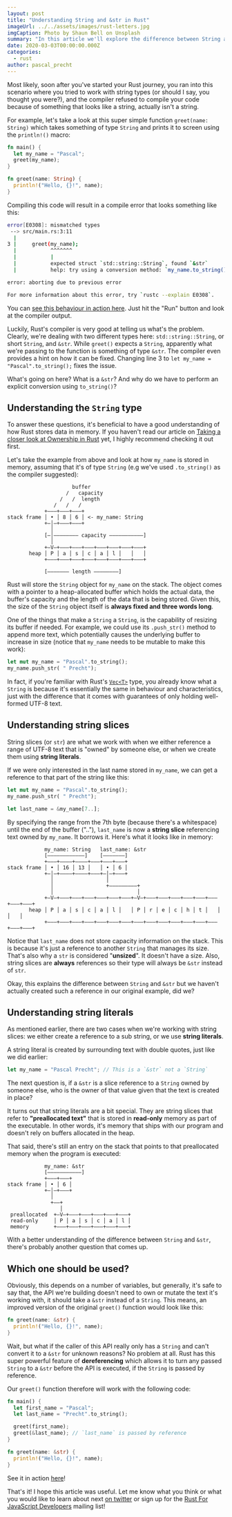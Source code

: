 ```yaml
---
layout: post
title: "Understanding String and &str in Rust"
imageUrl: ../../assets/images/rust-letters.jpg
imgCaption: Photo by Shaun Bell on Unsplash
summary: "In this article we'll explore the difference between String and str in Rust and when to use which."
date: 2020-03-03T00:00:00.000Z
categories:
  - rust
author: pascal_precht
---
```


Most likely, soon after you've started your Rust journey, you ran into this scenario where you tried to work with string types (or should I say, you thought you were?), and the compiler refused to compile your code because of something that looks like a string, actually isn't a string.

For example, let's take a look at this super simple function `greet(name: String)` which takes something of type `String` and prints it to screen using the `println!()` macro:

```rust
fn main() {
  let my_name = "Pascal";
  greet(my_name);
}

fn greet(name: String) {
  println!("Hello, {}!", name);
}
```

Compiling this code will result in a compile error that looks something like this:

```sh
error[E0308]: mismatched types
 --> src/main.rs:3:11
  |
3 |     greet(my_name);
  |           ^^^^^^^
  |           |
  |           expected struct `std::string::String`, found `&str`
  |           help: try using a conversion method: `my_name.to_string()`

error: aborting due to previous error

For more information about this error, try `rustc --explain E0308`.
```

You can [see this behaviour in action here](https://play.rust-lang.org/?version=stable&mode=debug&edition=2018&gist=c7a2f191abc0eae9a201f1f65c6a4f12). Just hit the "Run" button and look at the compiler output.

Luckily, Rust's compiler is very good at telling us what's the problem. Clearly, we're dealing with two different types here: `std::string::String`, or short `String`, and `&str`. While `greet()` expects a `String`, apparently what we're passing to the function is something of type `&str`. The compiler even provides a hint on how it can be fixed. Changing line 3 to `let my_name = "Pascal".to_string();` fixes the issue.

What's going on here? What is a `&str`? And why do we have to perform an explicit conversion using `to_string()`?

## Understanding the `String` type

To answer these questions, it's beneficial to have a good understanding of how Rust stores data in memory. If you haven't read our article on [Taking a closer look at Ownership in Rust](/ownership-in-rust/) yet, I highly recommend checking it out first.

Let's take the example from above and look at how `my_name` is stored in memory, assuming that it's of type `String` (e.g we've used `.to_string()` as the compiler suggested):

```
                     buffer
                   /   capacity
                 /   /  length
               /   /   /
            +–––+–––+–––+
stack frame │ • │ 8 │ 6 │ <- my_name: String
            +–│–+–––+–––+
              │
            [–│–––––––– capacity –––––––––––]
              │
            +–V–+–––+–––+–––+–––+–––+–––+–––+
       heap │ P │ a │ s │ c │ a │ l │   │   │
            +–––+–––+–––+–––+–––+–––+–––+–––+

            [––––––– length ––––––––]
```

Rust will store the `String` object for `my_name` on the stack. The object comes with a pointer to a heap-allocated buffer which holds the actual data, the buffer's capacity and the length of the data that is being stored. Given this, the size of the `String` object itself is **always fixed and three words long**.

One of the things that make a `String` a `String`, is the capability of resizing its buffer if needed. For example, we could use its `.push_str()` method to append more text, which potentially causes the underlying buffer to increase in size (notice that `my_name` needs to be mutable to make this work):

```rust
let mut my_name = "Pascal".to_string();
my_name.push_str( " Precht");
```

In fact, if you're familiar with Rust's [`Vec<T>`](https://doc.rust-lang.org/std/vec/index.html) type, you already know what a `String` is because it's essentially the same in behaviour and characteristics, just with the difference that it comes with guarantees of only holding well-formed UTF-8 text.

## Understanding string slices

String slices (or `str`) are what we work with when we either reference a range of UTF-8 text that is "owned" by someone else, or when we create them using **string literals**.

If we were only interested in the last name stored in `my_name`, we can get a reference to that part of the string like this:

```rust
let mut my_name = "Pascal".to_string();
my_name.push_str( " Precht");

let last_name = &my_name[7..];
```

By specifying the range from the 7th byte (because there's a whitespace) until the end of the buffer (".."), `last_name` is now a **string slice** referencing text owned by `my_name`. It borrows it. Here's what it looks like in memory:

```
            my_name: String   last_name: &str
            [––––––––––––]    [–––––––]
            +–––+––––+––––+–––+–––+–––+
stack frame │ • │ 16 │ 13 │   │ • │ 6 │ 
            +–│–+––––+––––+–––+–│–+–––+
              │                 │
              │                 +–––––––––+
              │                           │
            +–V–+–––+–––+–––+–––+–––+–––+–V–+–––+–––+–––+–––+–––+–––+–––+–––+
       heap │ P │ a │ s │ c │ a │ l │   │ P │ r │ e │ c │ h │ t │   │   │   │
            +–––+–––+–––+–––+–––+–––+–––+–––+–––+–––+–––+–––+–––+–––+–––+–––+
```

Notice that `last_name` does not store capacity information on the stack. This is because it's just a reference to another `String` that manages its size. That's also why a `str` is considered "**unsized**". It doesn't have a size. Also, string slices are **always** references so their type will always be `&str` instead of `str`.

Okay, this explains the difference between `String` and `&str` but we haven't actually created such a reference in our original example, did we?

## Understanding string literals

As mentioned earlier, there are two cases when we're working with string slices: we either create a reference to a sub string, or we use **string literals**.

A string literal is created by surrounding text with double quotes, just like we did earlier:

```rust
let my_name = "Pascal Precht"; // This is a `&str` not a `String`
```

The next question is, if a `&str` is a slice reference to a `String` owned by someone else, who is the owner of that value given that the text is created in place?

It turns out that string literals are a bit special. They are string slices that refer to **"preallocated text"** that is stored in **read-only** memory as part of the executable. In other words, it's memory that ships with our program and doesn't rely on buffers allocated in the heap.

That said, there's still an entry on the stack that points to that preallocated memory when the program is executed:

```
            my_name: &str
            [–––––––––––]
            +–––+–––+
stack frame │ • │ 6 │ 
            +–│–+–––+
              │                 
              +––+                
                 │
 preallocated  +–V–+–––+–––+–––+–––+–––+
 read-only     │ P │ a │ s │ c │ a │ l │
 memory        +–––+–––+–––+–––+–––+–––+

```

With a better understanding of the difference between `String` and `&str`, there's probably another question that comes up.

## Which one should be used?

Obviously, this depends on a number of variables, but generally, it's safe to say that, the API we're building doesn't need to own or mutate the text it's working with, it should take a `&str` instead of a `String`. This means, an improved version of the original `greet()` function would look like this:

```rust
fn greet(name: &str) {
  println!("Hello, {}!", name);
}
```

Wait, but what if the caller of this API really only has a `String` and can't convert it to a `&str` for unknown reasons? No problem at all. Rust has this super powerful feature of **dereferencing** which allows it to turn any passed `String` to a `&str` before the API is executed, if the `String` is passed by reference. 

Our `greet()` function therefore will work with the following code:

```rust
fn main() {
  let first_name = "Pascal";
  let last_name = "Precht".to_string();

  greet(first_name);
  greet(&last_name); // `last_name` is passed by reference
}

fn greet(name: &str) {
  println!("Hello, {}!", name);
}
```

See it in action [here](https://play.rust-lang.org/?version=stable&mode=debug&edition=2018&gist=0fd3fcd6a4a00fdebf30844a15fe6f52)!

That's it! I hope this article was useful. Let me know what you think or what you would like to learn about next [on twitter](https://twitter.com/PascalPrecht) or sign up for the [Rust For JavaScript Developers](/categories/rust) mailing list!
